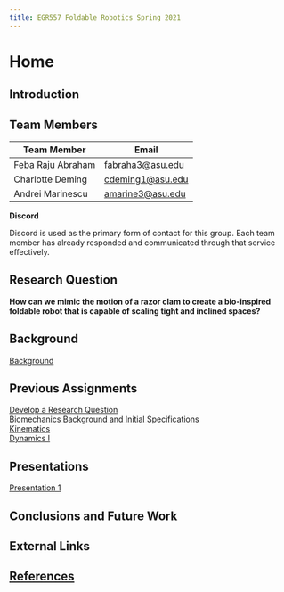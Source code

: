 ```yaml
---
title: EGR557 Foldable Robotics Spring 2021
---
```


# Home

## Introduction

## Team Members

|Team Member|Email|
|---|---|
|Feba Raju Abraham|fabraha3@asu.edu|
|Charlotte Deming|cdeming1@asu.edu|
|Andrei Marinescu|amarine3@asu.edu|

**Discord**

Discord is used as the primary form of contact for this group. Each team member has already responded and communicated through that service effectively. 

## Research Question
**How can we mimic the motion of a razor clam to create a bio-inspired foldable robot that is capable of scaling tight and inclined spaces?**

## Background
[Background](/background.md)

## Previous Assignments

[Develop a Research Question](develop-a-research-question.md)  
[Biomechanics Background and Initial Specifications](biomechanics-background-and-initial-specifications.md)  
[Kinematics](System_Kinematics.ipynb_-_Colaboratory.pdf)  
[Dynamics I](System_Dynamics.ipynb_-_Colaboratory.pdf)  

## Presentations

[Presentation 1](presentation1.md)

## Conclusions and Future Work

## External Links

## [References](references.md)


